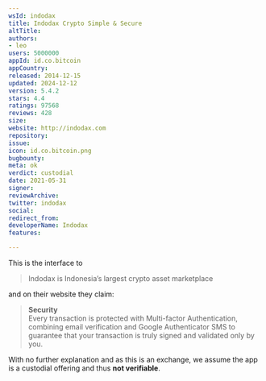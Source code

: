```yaml
---
wsId: indodax
title: Indodax Crypto Simple & Secure
altTitle: 
authors:
- leo
users: 5000000
appId: id.co.bitcoin
appCountry: 
released: 2014-12-15
updated: 2024-12-12
version: 5.4.2
stars: 4.4
ratings: 97568
reviews: 428
size: 
website: http://indodax.com
repository: 
issue: 
icon: id.co.bitcoin.png
bugbounty: 
meta: ok
verdict: custodial
date: 2021-05-31
signer: 
reviewArchive: 
twitter: indodax
social: 
redirect_from: 
developerName: Indodax
features: 

---
```


This is the interface to

> Indodax is Indonesia’s largest crypto asset marketplace

and on their website they claim:

> **Security**<br>
  Every transaction is protected with Multi-factor Authentication, combining
  email verification and Google Authenticator SMS to guarantee that your
  transaction is truly signed and validated only by you.

With no further explanation and as this is an exchange, we assume the app is a
custodial offering and thus **not verifiable**.